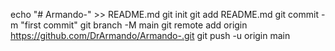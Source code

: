 echo "# Armando-" >> README.md
git init
git add README.md
git commit -m "first commit"
git branch -M main
git remote add origin https://github.com/DrArmando/Armando-.git
git push -u origin main
